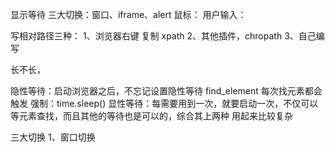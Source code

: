 显示等待
三大切换：窗口、iframe、alert
鼠标：
用户输入：

写相对路径三种：
1、浏览器右键 复制 xpath
2、其他插件，chropath
3、自己编写

长不长，

隐性等待：启动浏览器之后，不忘记设置隐性等待 find_element 每次找元素都会触发
强制：time.sleep()
显性等待：每需要用到一次，就要启动一次，不仅可以等元素查找，而且其他的等待也是可以的，综合其上两种
用起来比较复杂

三大切换
1、窗口切换




